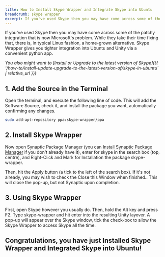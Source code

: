 ```yaml
---
title: How to Install Skype Wrapper and Integrate Skype into Ubuntu
breadcrumb: skype wrapper
excerpt: If you've used Skype then you may have come across some of the patchy integration that is now Microsoft's problem. While they take their time fixing that, there is, in typical Linux fashion, a home-grown alternative. Skype Wrapper gives you tighter integration into Ubuntu and Unity via a convenient python app.
---
```


If you've used Skype then you may have come across some of the patchy integration that is now Microsoft's problem. While they take their time fixing that, there is, in typical Linux fashion, a home-grown alternative. Skype Wrapper gives you tighter integration into Ubuntu and Unity via a convenient python app.

*You also might want to [Install or Upgrade to the latest version of Skype]({{ '/how-to/install-update-upgrade-to-the-latest-version-of/skype-in-ubuntu' | relative_url }})*

## 1. Add the Source in the Terminal

Open the terminal, and execute the following line of code. This will add the Software Source, check it, and install the package you want, automatically confirming any changes.

```bash
sudo add-apt-repository ppa:skype-wrapper/ppa
```

## 2. Install Skype Wrapper

Now open <span class="box">Synaptic Package Manager</span> (you can [Install Synaptic Package Manager](apt:synaptic) if you don't already have it), enter for <span class="box">skype</span> in the search box (top, centre), and <span class="box">Right-Click</span> and <span class="box">Mark for Installation</span> the package <span class="box">skype-wrapper</span>.

Then, hit the <span class="box">Apply</span> button (a tick to the left of the search box). If it's not already, you may wish to check the <span class="box">Close this Window when finished.</span>. This will close the pop-up, but not Synaptic upon completion.

## 3. Using Skype Wrapper

First, open Skype however you usually do. Then, hold the <span class="box">Alt</span> key and press <span class="box">F2</span>. Type <span class="box">skype-wrapper</span> and hit enter into the resulting Unity layover. A pop-up will appear over the Skype window, tick the check-box to allow the Skype Wrapper to access Skype all the time.

## Congratulations, you have just Installed Skype Wrapper and Integrated Skype into Ubuntu!
